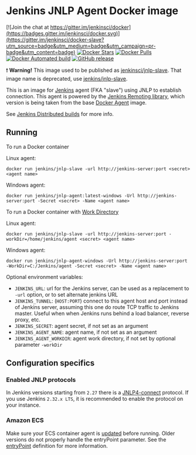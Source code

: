 # Jenkins JNLP Agent Docker image

[![Join the chat at https://gitter.im/jenkinsci/docker](https://badges.gitter.im/jenkinsci/docker.svg)](https://gitter.im/jenkinsci/docker-slave?utm_source=badge&utm_medium=badge&utm_campaign=pr-badge&utm_content=badge)
[![Docker Stars](https://img.shields.io/docker/stars/jenkins/jnlp-slave.svg)](https://hub.docker.com/r/jenkins/jnlp-slave/)
[![Docker Pulls](https://img.shields.io/docker/pulls/jenkins/jnlp-slave.svg)](https://hub.docker.com/r/jenkins/jnlp-slave/)
[![Docker Automated build](https://img.shields.io/docker/automated/jenkins/jnlp-slave.svg)](https://hub.docker.com/r/jenkins/jnlp-slave/)
[![GitHub release](https://img.shields.io/github/release/jenkinsci/docker-jnlp-slave.svg?label=changelog)](https://github.com/jenkinsci/docker-jnlp-slave/releases/latest)

:exclamation: **Warning!** This image used to be published as [jenkinsci/jnlp-slave](https://hub.docker.com/r/jenkinsci/jnlp-slave/). 
That image name is deprecated, use [jenkins/jnlp-slave](https://hub.docker.com/r/jenkins/jnlp-slave/).

This is an image for [Jenkins](https://jenkins.io) agent (FKA "slave") using JNLP to establish connection.
This agent is powered by the [Jenkins Remoting library](https://github.com/jenkinsci/remoting), which version is being taken from the base [Docker Agent](https://github.com/jenkinsci/docker-slave/) image.

See [Jenkins Distributed builds](https://wiki.jenkins-ci.org/display/JENKINS/Distributed+builds) for more info.

## Running

To run a Docker container

  Linux agent:

    docker run jenkins/jnlp-slave -url http://jenkins-server:port <secret> <agent name>

  Windows agent:

    docker run jenkins/jnlp-agent:latest-windows -Url http://jenkins-server:port -Secret <secret> -Name <agent name>

To run a Docker container with [Work Directory](https://github.com/jenkinsci/remoting/blob/master/docs/workDir.md) 

  Linux agent:

    docker run jenkins/jnlp-slave -url http://jenkins-server:port -workDir=/home/jenkins/agent <secret> <agent name>
    
  Windows agent:
  
    docker run jenkins/jnlp-agent-windows -Url http://jenkins-server:port -WorkDir=C:/Jenkins/agent -Secret <secret> -Name <agent name>

Optional environment variables:

* `JENKINS_URL`: url for the Jenkins server, can be used as a replacement to `-url` option, or to set alternate jenkins URL
* `JENKINS_TUNNEL`: (`HOST:PORT`) connect to this agent host and port instead of Jenkins server, assuming this one do route TCP traffic to Jenkins master. Useful when when Jenkins runs behind a load balancer, reverse proxy, etc.
* `JENKINS_SECRET`: agent secret, if not set as an argument
* `JENKINS_AGENT_NAME`: agent name, if not set as an argument
* `JENKINS_AGENT_WORKDIR`: agent work directory, if not set by optional parameter `-workDir`

## Configuration specifics

### Enabled JNLP protocols

In Jenkins versions starting from `2.27` there is a [JNLP4-connect](https://github.com/jenkinsci/remoting/blob/master/docs/protocols.md#jnlp4-connect) protocol. 
If you use Jenkins `2.32.x LTS`, it is recommended to enable the protocol on your instance.

### Amazon ECS

Make sure your ECS container agent is [updated](http://docs.aws.amazon.com/AmazonECS/latest/developerguide/ecs-agent-update.html) before running. Older versions do not properly handle the entryPoint parameter. See the [entryPoint](http://docs.aws.amazon.com/AmazonECS/latest/developerguide/task_definition_parameters.html#container_definitions) definition for more information.
